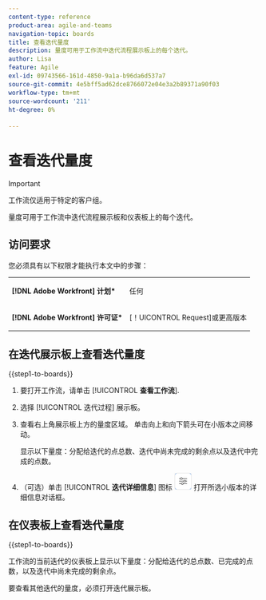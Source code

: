 ```yaml
---
content-type: reference
product-area: agile-and-teams
navigation-topic: boards
title: 查看迭代量度
description: 量度可用于工作流中迭代流程展示板上的每个迭代。
author: Lisa
feature: Agile
exl-id: 09743566-161d-4850-9a1a-b96da6d537a7
source-git-commit: 4e5bff5ad62dce8766072e04e3a2b89371a90f03
workflow-type: tm+mt
source-wordcount: '211'
ht-degree: 0%

---
```


# 查看迭代量度

>[!IMPORTANT]
>
>工作流仅适用于特定的客户组。

量度可用于工作流中迭代流程展示板和仪表板上的每个迭代。

## 访问要求

您必须具有以下权限才能执行本文中的步骤：

<table style="table-layout:auto"> 
 <col> 
 </col> 
 <col> 
 </col> 
 <tbody> 
  <tr> 
   <td role="rowheader"><strong>[!DNL Adobe Workfront] 计划*</strong></td> 
   <td> <p>任何</p> </td> 
  </tr> 
  <tr> 
   <td role="rowheader"><strong>[!DNL Adobe Workfront] 许可证*</strong></td> 
   <td> <p>[！UICONTROL Request]或更高版本</p> </td> 
  </tr> 
 </tbody> 
</table>

## 在迭代展示板上查看迭代量度

{{step1-to-boards}}

1. 要打开工作流，请单击 [!UICONTROL **查看工作流**].
1. 选择 [!UICONTROL 迭代过程] 展示板。
1. 查看右上角展示板上方的量度区域。 单击向上和向下箭头可在小版本之间移动。

   显示以下量度：分配给迭代的点总数、迭代中尚未完成的剩余点以及迭代中完成的点数。

1. （可选）单击 [!UICONTROL **迭代详细信息**] 图标 ![迭代详细信息](assets/iteration-details-button.png) 打开所选小版本的详细信息对话框。

## 在仪表板上查看迭代量度

{{step1-to-boards}}

工作流的当前迭代的仪表板上显示以下量度：分配给迭代的总点数、已完成的点数，以及迭代中尚未完成的剩余点。

要查看其他迭代的量度，必须打开迭代展示板。
